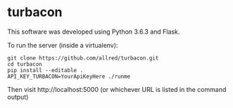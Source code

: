 # turbacon

This software was developed using Python 3.6.3 and Flask.

To run the server (inside a virtualenv):

```
git clone https://github.com/allred/turbacon.git
cd turbacon
pip install --editable .
API_KEY_TURBACON=YourApiKeyHere ./runme
```

Then visit http://localhost:5000 (or whichever URL is listed in the command output)
